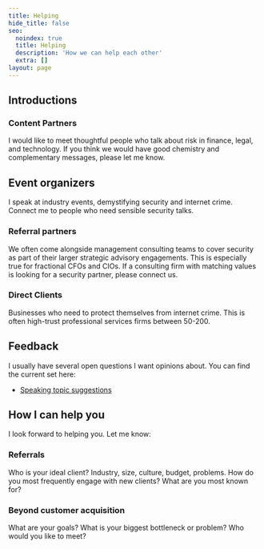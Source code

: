 ```yaml
---
title: Helping
hide_title: false
seo:
  noindex: true
  title: Helping
  description: 'How we can help each other'
  extra: []
layout: page
---
```

## Introductions

### Content Partners

I would like to meet thoughtful people who talk about risk in finance, legal, and technology. If you think we would have good chemistry and complementary messages, please let me know.

## Event organizers

I speak at industry events, demystifying security and internet crime. Connect me to people who need sensible security talks.

### Referral partners

We often come alongside management consulting teams to cover security as part of their larger strategic advisory engagements. This is especially true for fractional CFOs and CIOs. If a consulting firm with matching values is looking for a security partner, please connect us.

### Direct Clients

Businesses who need to protect themselves from internet crime. This is often high-trust professional services firms between 50-200.

## Feedback

I usually have several open questions I want opinions about. You can find the current set here:

* [Speaking topic suggestions](https://forms.wix.com/f/7064931963936702757)

## How I can help you

I look forward to helping you. Let me know:

### Referrals

Who is your ideal client? Industry, size, culture, budget, problems.
How do you most frequently engage with new clients? What are you most known for?

### Beyond customer acquisition

What are your goals?
What is your biggest bottleneck or problem?
Who would you like to meet?
